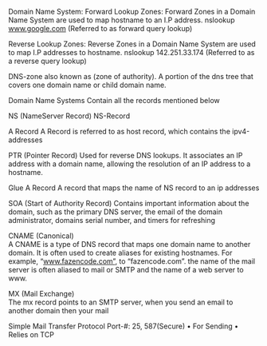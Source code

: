 Domain Name System:
Forward Lookup Zones:
Forward Zones in a Domain Name System are used to map hostname to an I.P address.
nslookup  www.google.com   (Referred to as forward query lookup)

Reverse Lookup Zones:
Reverse Zones in a Domain Name System are used to map I.P addresses to hostname.
nslookup  142.251.33.174   (Referred to as a reverse query lookup)

DNS-zone also known as (zone of authority). A portion of the dns tree that covers one domain name or child domain name.

Domain Name Systems
Contain all the records mentioned below

NS  (NameServer Record)
NS-Record 


A Record 
A Record is referred to as host record, which contains the ipv4-addresses 

PTR  (Pointer Record) 
Used for reverse DNS lookups. It associates an IP address with a domain name, allowing the resolution of an IP address to a hostname.  

Glue A Record
A record that maps the name of NS record to an ip addresses 




SOA  (Start of Authority Record)
Contains important information about the domain, such as  the primary DNS server, the email of the domain administrator, domains serial number, and timers for refreshing

CNAME  (Canonical)  
A CNAME is a type of DNS record that maps one domain name to another domain. It is often used to create aliases for existing hostnames.
For example, “www.fazencode.com”, to “fazencode.com”.
the name of the mail server is often aliased to mail or SMTP and the name of a web server to www.

MX  (Mail Exchange)  
The mx record points to an SMTP server, when you send an email to another domain then your mail

Simple Mail Transfer Protocol 
Port-#:	 25, 587(Secure)   • For Sending  • Relies on TCP
